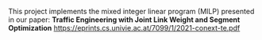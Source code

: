 This project implements the mixed integer linear program (MILP) presented in our paper:
**Traffic Engineering with
Joint Link Weight and Segment Optimization**
https://eprints.cs.univie.ac.at/7099/1/2021-conext-te.pdf
